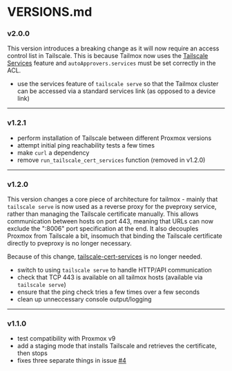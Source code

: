 # VERSIONS.md

### v2.0.0

This version introduces a breaking change as it will now require an access control list in Tailscale. This is because Tailmox now uses the [Tailscale Services](https://tailscale.com/kb/1552/tailscale-services) feature and `autoApprovers.services` must be set correctly in the ACL.

 - use the services feature of `tailscale serve` so that the Tailmox cluster can be accessed via a standard services link (as opposed to a device link)

---

### v1.2.1

 - perform installation of Tailscale between different Proxmox versions
 - attempt initial ping reachability tests a few times
 - make `curl` a dependency
 - remove `run_tailscale_cert_services` function (removed in v1.2.0)

---

### v1.2.0

This version changes a core piece of architecture for tailmox - mainly that `tailscale serve` is now used as a reverse proxy for the pveproxy service, rather than managing the Tailscale certificate manually. This allows communication between hosts on port 443, meaning that URLs can now exclude the ":8006" port specification at the end. It also decouples Proxmox from Tailscale a bit, insomuch that binding the Tailscale certificate directly to pveproxy is no longer necessary.

Because of this change, [tailscale-cert-services](https://github.com/willjasen/tailscale-cert-services) is no longer needed.

 - switch to using `tailscale serve` to handle HTTP/API communication
 - check that TCP 443 is available on all tailmox hosts (available via `tailscale serve`)
 - ensure that the ping check tries a few times over a few seconds
 - clean up unneccessary console output/logging

---

### v1.1.0

 - test compatibility with Proxmox v9
 - add a staging mode that installs Tailscale and retrieves the certificate, then stops
 - fixes three separate things in issue [#4](https://github.com/willjasen/tailmox/issues/4)
